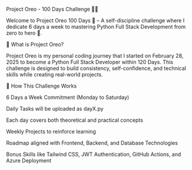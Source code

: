 Project Oreo - 100 Days Challenge 💪🔥

Welcome to Project Oreo 100 Days 🚀 – A self-discipline challenge where I dedicate 6 days a week to mastering Python Full Stack Development from zero to hero 💪.


🎯 What is Project Oreo?

Project Oreo is my personal coding journey that I started on February 28, 2025 to become a Python Full Stack Developer within 120 Days. This challenge is designed to build consistency, self-confidence, and technical skills while creating real-world projects.


📌 How This Challenge Works

6 Days a Week Commitment (Monday to Saturday)

Daily Tasks will be uploaded as dayX.py

Each day covers both theoretical and practical concepts

Weekly Projects to reinforce learning

Roadmap aligned with Frontend, Backend, and Database Technologies

Bonus Skills like Tailwind CSS, JWT Authentication, GitHub Actions, and Azure Deployment
